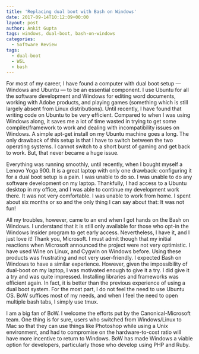```yaml
---
title: 'Replacing dual boot with Bash on Windows'
date: 2017-09-14T10:12:09+00:00
layout: post
author: Ankit Gupta
tags: windows, dual-boot, bash-on-windows
categories:
  - Software Review
tags:
  - dual-boot
  - WSL
  - bash
---
```


For most of my career, I have found a computer with dual boot setup &#8212;  Windows and Ubuntu &#8212; to be an essential component. I use Ubuntu for all the software development and Windows for editing word documents, working with Adobe products, and playing games (something which is still largely absent from Linux distributions). Until recently, I have found that writing code on Ubuntu to be very efficient. Compared to when I was using Windows along, it saves me a lot of time wasted in trying to get some compiler/framework to work and dealing with incompatibility issues on Windows. A simple apt-get install on my Ubuntu machine goes a long. The only drawback of this setup is that I have to switch between the two operating systems. I cannot switch to a short burst of gaming and get back to work. But, that never became a huge issue.

Everything was running smoothly, until recently, when I bought myself a Lenovo Yoga 900. It is a great laptop with only one drawback: configuring it for a dual boot setup is a pain. I was unable to do so. I was unable to do any software development on my laptop. Thankfully, I had access to a Ubuntu desktop in my office, and I was able to continue my development work there. It was not very comfortable. I was unable to work from home. I spent about six months or so and the only thing I can say about that: It was not fun!

All my troubles, however, came to an end when I got hands on the Bash on Windows. I understand that it is still only available for those who opt-in the Windows Insider program to get early access. Nevertheless, I have it, and I just love it! Thank you, Microsoft. I must admit though that my initial reactions when Microsoft announced the project were not very optimistic. I have used Wine on Linux, and Cygwin on Windows before. Using these products was frustrating and not very user-friendly. I expected Bash on Windows to have a similar experience. However, given the impossibility of dual-boot on my laptop, I was motivated enough to give it a try. I did give it a try and was quite impressed. Installing libraries and frameworks was efficient again. In fact, it is better than the previous experience of using a dual boot system. For the most part, I do not feel the need to use Ubuntu OS. BoW suffices most of my needs, and when I feel the need to open multiple bash tabs, I simply use tmux.

I am a big fan of BoW. I welcome the efforts put by the Canonical-Microsoft team. One thing is for sure, users who switched from Windows/Linux to Mac so that they can use things like Photoshop while using a Unix environment, and had to compromise on the hardware-to-cost ratio will have more incentive to return to Windows. BoW has made Windows a viable option for developers, particularly those who develop using PHP and Ruby.
